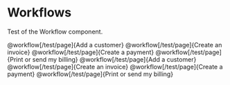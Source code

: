 # Workflows

Test of the Workflow component.

@workflow[/test/page]{Add a customer}
@workflow[/test/page]{Create an invoice}
@workflow[/test/page]{Create a payment}
@workflow[/test/page]{Print or send my billing}
@workflow[/test/page]{Add a customer}
@workflow[/test/page]{Create an invoice}
@workflow[/test/page]{Create a payment}
@workflow[/test/page]{Print or send my billing}
